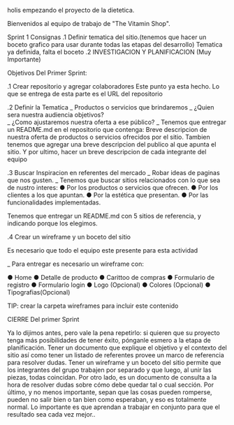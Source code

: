 holis
empezando el proyecto de la dietetica.

Bienvenidos al equipo de trabajo de "The Vitamin Shop".

Sprint 1
Consignas 
.1 Definir tematica del sitio.(tenemos que hacer un boceto grafico para usar durante todas las etapas del desarrollo) 
Tematica ya definida, falta el boceto
.2 INVESTIGACION Y PLANIFICACION (Muy Importante)



Objetivos Del Primer Sprint:

.1 Crear repositorio y agregar colaboradores 
   Este punto ya esta hecho.
   Lo que se entrega de esta parte es el URL del repositorio 




.2 Definir la Tematica
_ Productos o servicios que brindaremos 
_ ¿Quien sera nuestra audiencia objetivos?  
_ ¿Como ajustaremos nuestra oferta a ese público?
_ Tenemos que entregar un README.md en el repositorio que contenga:
Breve descripcion de nuestra oferta de productos o servicios ofrecidos por el sitio.
Tambien tenemos que agregar una breve descripcion del publico al que apunta el sitio.
Y por ultimo, hacer un breve descripcion de cada integrante del equipo





.3 Buscar Inspiracion en referentes del mercado
_ Robar ideas de paginas que nos gusten.
_ Tenemos que buscar sitios relacionados con lo que sea de nustro interes:
  ● Por los productos o servicios que ofrecen.
  ● Por los clientes a los que apuntan.
  ● Por la estética que presentan.
  ● Por las funcionalidades implementadas.


Tenemos que entregar un README.md con 5 sitios de referencia, y indicando porque los elegimos.




.4 Crear un wireframe y un boceto del sitio

Es necesario que todo el equipo este presente para esta actividad

_ Para entregar es necesario un wireframe con:  

● Home
● Detalle de producto
● Carittoo de compras
● Formulario de registro
● Formulario login
● Logo (Opcional)
● Colores (Opcional)
● Tipografias(Opcional)

TIP: crear la carpeta wireframes para incluir este contenido


CIERRE Del primer Sprint 

Ya lo dijimos antes, pero vale la pena repetirlo: si quieren que su proyecto tenga más
posibilidades de tener éxito, pónganle esmero a la etapa de planificación.
Tener un documento que explique el objetivo y el contexto del sitio así como tener un listado de
referentes provee un marco de referencia para resolver dudas.
Tener un wireframe y un boceto del sitio permite que los integrantes del grupo trabajen por
separado y que luego, al unir las piezas, todas coincidan. Por otro lado, es un documento de
consulta a la hora de resolver dudas sobre cómo debe quedar tal o cual sección.
Por último, y no menos importante, sepan que las cosas pueden romperse, pueden no salir bien
o tan bien como esperaban, y eso es totalmente normal. Lo importante es que aprendan a
trabajar en conjunto para que el resultado sea cada vez mejor..